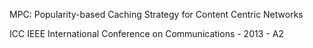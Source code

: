 MPC: Popularity-based Caching Strategy for Content Centric Networks

ICC IEEE International Conference on Communications - 2013 - A2 
